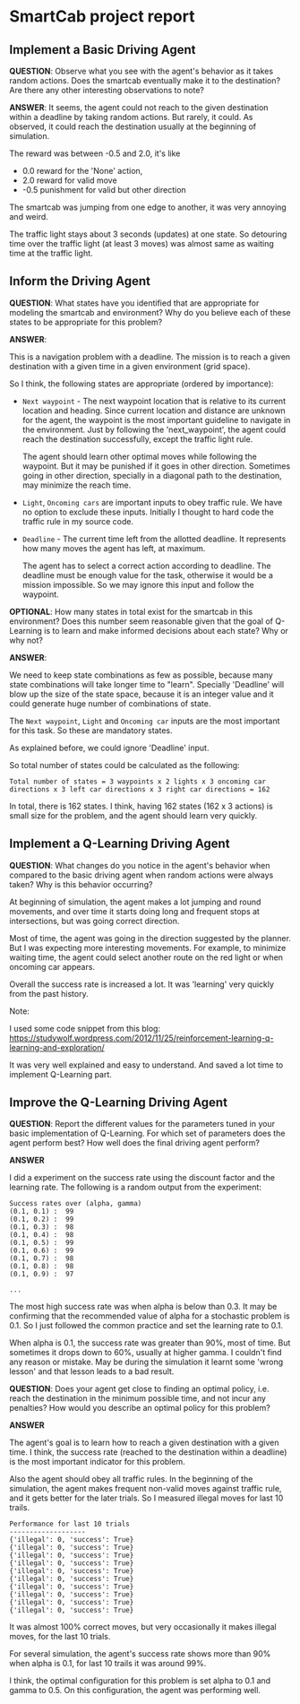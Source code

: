 # SmartCab project report

## Implement a Basic Driving Agent


**QUESTION**: Observe what you see with the agent's behavior as it takes random actions. Does the smartcab eventually make it to the destination? Are there any other interesting observations to note?

**ANSWER**:  It seems, the agent could not reach to the given destination within a deadline by taking random actions. But rarely, it could. As observed, it could reach the destination usually at the beginning of simulation.

The reward was between -0.5 and 2.0, it's like
* 0.0 reward for the 'None' action,
* 2.0 reward for valid move
* -0.5 punishment for valid but other direction

The smartcab was jumping from one edge to another, it was very annoying and weird.

The traffic light stays about 3 seconds (updates) at one state. So detouring time over the traffic light (at least 3 moves) was almost same as waiting time at the traffic light.

## Inform the Driving Agent

**QUESTION**: What states have you identified that are appropriate for modeling the smartcab and environment? Why do you believe each of these states to be appropriate for this problem?

**ANSWER**:

This is a navigation problem with a deadline. The mission is to reach a given destination with a given time in a given environment (grid space).

So I think, the following states are appropriate (ordered by importance):

* `Next waypoint` - The next waypoint location that is relative to its current location and heading. Since current location and distance are unknown for the agent, the waypoint is the most important guideline to navigate in the environment. Just by following the 'next_waypoint', the agent could reach the destination successfully, except the traffic light rule.

  The agent should learn other optimal moves while following the waypoint. But it may be punished if it goes in other direction. Sometimes going in other direction, specially in a diagonal path to the destination, may minimize the reach time.

* `Light`, `Oncoming cars` are important inputs to obey traffic rule. We have no option to exclude these inputs. Initially I thought to hard code the traffic rule in my source code.

* `Deadline` -  The current time left from the allotted deadline. It represents how many moves the agent has left, at maximum.

  The agent has to select a correct action according to deadline. The deadline must be enough value for the task, otherwise it would be a mission impossible. So we may ignore this input and follow the waypoint.  


**OPTIONAL**: How many states in total exist for the smartcab in this environment? Does this number seem reasonable given that the goal of Q-Learning is to learn and make informed decisions about each state? Why or why not?

**ANSWER**:  

We need to keep state combinations as few as possible, because many state combinations will take longer time to "learn". Specially 'Deadline' will blow up the size of the state space, because it is an integer value and it could generate huge number of combinations of state.

The `Next waypoint`, `Light` and `Oncoming car` inputs are the most important for this task. So these are mandatory states.

As explained before, we could ignore 'Deadline' input.

So total number of states could be calculated as the following:

`Total number of states = 3 waypoints x 2 lights
  x 3 oncoming car directions x 3 left car directions x 3 right car directions = 162
`

In total, there is 162 states. I think, having 162 states (162 x 3 actions) is small size for the problem, and the agent should learn very quickly.

## Implement a Q-Learning Driving Agent

**QUESTION**: What changes do you notice in the agent's behavior when compared to the basic driving agent when random actions were always taken? Why is this behavior occurring?

At beginning of simulation, the agent makes a lot jumping and round movements, and over time it starts doing long and frequent stops at intersections, but was going correct direction.

Most of time, the agent was going in the direction suggested by the planner. But I was expecting more interesting movements. For example, to minimize waiting time, the agent could select another route on the red light or when oncoming car appears.

Overall the success rate is increased a lot. It was 'learning' very quickly from the past history.

Note:

I used some code snippet from this blog:
 https://studywolf.wordpress.com/2012/11/25/reinforcement-learning-q-learning-and-exploration/

 It was very well explained and easy to understand. And saved a lot time to implement Q-Learning part.


## Improve the Q-Learning Driving Agent


**QUESTION**: Report the different values for the parameters tuned in your basic implementation of Q-Learning. For which set of parameters does the agent perform best? How well does the final driving agent perform?

**ANSWER**

I did a experiment on the success rate using the discount factor and the learning rate. The following is a random output from the experiment:

```
Success rates over (alpha, gamma)
(0.1, 0.1) :  99
(0.1, 0.2) :  99
(0.1, 0.3) :  98
(0.1, 0.4) :  98
(0.1, 0.5) :  99
(0.1, 0.6) :  99
(0.1, 0.7) :  98
(0.1, 0.8) :  98
(0.1, 0.9) :  97

...
```

The most high success rate was when alpha is below than 0.3. It may be confirming that the recommended value of alpha for a stochastic problem is 0.1. So I just followed the common practice and set the learning rate to 0.1.

When alpha is 0.1, the success rate was greater than 90%, most of time. But sometimes it drops down to 60%, usually at higher gamma.  I couldn't find any reason or mistake. May be during the simulation it learnt some 'wrong lesson' and that lesson leads to a bad result.


**QUESTION**: Does your agent get close to finding an optimal policy, i.e. reach the destination in the minimum possible time, and not incur any penalties? How would you describe an optimal policy for this problem?

**ANSWER**

The agent's goal is to learn how to reach a given destination with a given time. I think, the success rate (reached to the destination within a deadline) is the most important indicator for this problem.

Also the agent should obey all traffic rules. In the beginning of the simulation, the agent makes frequent non-valid moves against traffic rule, and it gets better for the later trials. So I measured illegal moves for last 10 trails.

```
Performance for last 10 trials
-------------------
{'illegal': 0, 'success': True}
{'illegal': 0, 'success': True}
{'illegal': 0, 'success': True}
{'illegal': 0, 'success': True}
{'illegal': 0, 'success': True}
{'illegal': 0, 'success': True}
{'illegal': 0, 'success': True}
{'illegal': 0, 'success': True}
{'illegal': 0, 'success': True}
{'illegal': 0, 'success': True}
```

It was almost 100% correct moves, but very occasionally it makes illegal moves,  for the last 10 trials.

For several simulation, the agent's success rate shows more than 90% when alpha is 0.1, for last 10 trails it was around 99%.

I think, the optimal configuration for this problem is set alpha to 0.1 and gamma to 0.5. On this configuration, the agent was performing well.
